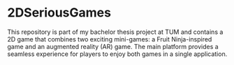 # 2DSeriousGames
This repository is part of my bachelor thesis project at TUM and contains a 2D game that combines two exciting mini-games: a Fruit Ninja-inspired game and an augmented reality (AR) game. The main platform provides a seamless experience for players to enjoy both games in a single application.
